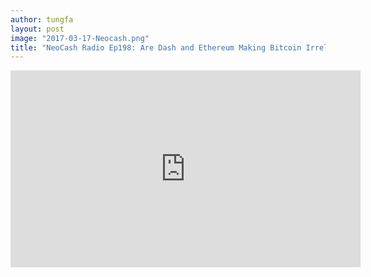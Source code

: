 ```yaml
---
author: tungfa
layout: post
image: "2017-03-17-Neocash.png"
title: "NeoCash Radio Ep198: Are Dash and Ethereum Making Bitcoin Irrelevant?"
---
```

<iframe width="560" height="315" src="https://www.youtube.com/embed/AMgm6tSUedg" frameborder="0" allowfullscreen></iframe>

